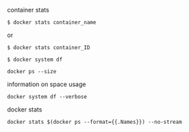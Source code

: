 container stats
```
$ docker stats container_name 
```
or
```
$ docker stats container_ID
```
```
$ docker system df
```
```
docker ps --size
```
 information on space usage 
```
docker system df --verbose
```
docker stats
```
docker stats $(docker ps --format={{.Names}}) --no-stream
```
